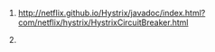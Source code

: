 1) http://netflix.github.io/Hystrix/javadoc/index.html?com/netflix/hystrix/HystrixCircuitBreaker.html

2) 
